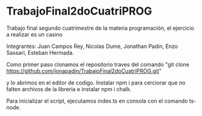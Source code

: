 # TrabajoFinal2doCuatriPROG
Trabajo final segundo cuatrimestre de la materia programación, el ejercicio a realizar es un casino

Integrantes: Juan Campos Rey, Nicolas Dume, Jonathan Padin, Enzo Sassari, Esteban Hermada.

Como primer paso clonamos el repositorio traves del comando "git clone https://github.com/jonapadin/TrabajoFinal2doCuatriPROG.git"

y lo abrimos en el editor de codigo. Instalar npm i para cerciorar que no falten archivos de la libreria e instalar npm i chalk.

Para inicializar el script, ejecutamos index.ts en consola con el comando ts-node.  

